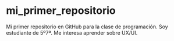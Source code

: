 # mi_primer_repositorio
Mi primer repositorio en GitHub para la clase de programación. Soy estudiante de 5º7ª. Me interesa aprender sobre UX/UI.